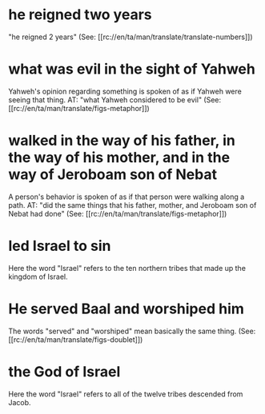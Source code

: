 # he reigned two years

"he reigned 2 years" (See: [[rc://en/ta/man/translate/translate-numbers]])

# what was evil in the sight of Yahweh

Yahweh's opinion regarding something is spoken of as if Yahweh were seeing that thing. AT: "what Yahweh considered to be evil" (See: [[rc://en/ta/man/translate/figs-metaphor]])

# walked in the way of his father, in the way of his mother, and in the way of Jeroboam son of Nebat

A person's behavior is spoken of as if that person were walking along a path. AT: "did the same things that his father, mother, and Jeroboam son of Nebat had done" (See: [[rc://en/ta/man/translate/figs-metaphor]])

# led Israel to sin

Here the word "Israel" refers to the ten northern tribes that made up the kingdom of Israel.

# He served Baal and worshiped him

The words "served" and "worshiped" mean basically the same thing. (See: [[rc://en/ta/man/translate/figs-doublet]])

# the God of Israel

Here the word "Israel" refers to all of the twelve tribes descended from Jacob.
